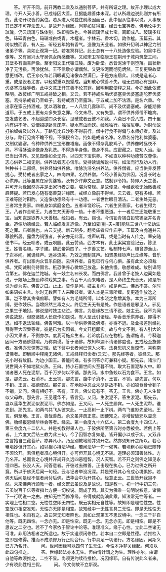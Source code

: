 <!-- { "loadSidebar": true } -->
　　答。所开不同。前开两教二乘及以通别菩萨。并有所证之理。故开小理以成大理。今开人天小善。已成缘因大善。且据能趣善体未深。若从所趣边说此则并有所赀。此论开权皆约案位。若从进入何独住前缘因而已。此中但从往事以说。人事既其已定不可存法去人。是故开为缘因。岂非如贫得宝。经云七宝等者。佛地论中无玟瑰。仍云琉璃与珠体别。珠即赤珠也。今兼琉璃但成七宝。离即成八。玻璃多红色。砗磲青白色。码瑙或白或青。木櫁者。字林云。香木切。韵作榓。玉篇云。其树似槐而香。有人云。斫经五年始有香气。造像为天业者。如佛升忉利以神足力制诸弟子等。具如止观第一记。若准冥祥记。此土总有一十八处造像应验。如吴中石像等。又有吴兴太守吴佩女所感像等。又如宋卫军临康王在荆州于城内筑堂三间。其壁多有画菩萨像。至衡阳文王代镇江陵。废为卧堂。悉皆泥涂干则堕落。画状新净了无污损。再涂犹然。王不信敬亦谓偶然。又更浓泥而彻见炳然。王复更毁故壁悉更缮改。后王疹疾每若闭眼辄见诸像森然满目。于是方废居此。此或是造者心重。或是毁者尤害。以轻望重以毁望成。当知散心微善不失。理无违顺心有是非。优婆塞戒经等者。此中文意正开其善不论其罪。因明用胶便释之耳。今亦因此依彼略明。故彼经广明五戒持破之相。又云。若不持戒名垢优婆塞臭优婆塞旃陀罗优婆塞。若持杀戒者乃至蚁子。若持戒酒乃至露珠。于五戒上加不沽酒。是名六重。今出家在家云持酒戒。犹以酒和食。一人凡饮几露珠耶。尚不及优婆塞戒。安能期佛道耶。于五戒上更有众多失意之罪。今文未尽。又有失意。谓不供养师僧不瞻病。空发遣乞者。不起迎逆四众长宿。见破戒者云彼不如我。六斋日不受八戒。四十里内有讲不听。受僧招提卧具床座。疑水有虫而饮。崄难独行。独宿尼寺。为财命故打拍奴婢及以外人。于路见比丘沙弥不得前行。僧中行食不得偏与本师好者。及过分与。路行见病不瞻不视。不嘱授令治。持如是戒者名净。名香名分陀利优婆塞。又制优婆塞。令种种供养三宝形像塔庙。画像不得杂乳胶鸡子。供养像时昼夜不异。不得酥油涂像身及乳洗。不得造半身像。像身不具。应密藏之。应劝人治。治已当出供养。又见毁像如全无异。以四天下宝供养。不如直以种种功德赞叹尊像。志心供养二福无别。供养法者志心信乐。受持读诵解说书写。如法而行及劝人行。种种书十二部经。供养经如供养佛。唯除洗浴名供养法。供养僧者。应当供养发菩提心。受持戒者出家之人。四向四果。名供养僧。今经小善尚为佛因。况复长时志心供养。此等虽属在家优婆塞。及有少许非文正意。然制罪令持。持即人天之善。并可开为缘因然亦并是出家行者之要。堪为常规。是故便录。今经欲收无始微善咸趣菩提。若已发心随有毫善莫非缘因。戒经立像前不得坐。云云者。更有多缘。若王难等随时斟酌。又造像功德经有十一功德。一者世世眼目清洁。二者生处无恶。三者常生贵家。四者身如紫磨金色。五者丰饶珍玩。六者生贤善家。七者生得为王。八者作金轮王。九者生梵天寿命一劫。十者不堕恶道。十一者后生还能敬重三宝。当知岂是欲界人天善根。经铅者。有云。锡也。今谓铅青锡白铅软锡坚并名青金。造像功德经云。若人临终发言造像。乃至如麦[麩-夫+廣]能除三世八十亿劫生死之罪。庙者貌也。古云支提。新云制多。翻灵庙者应作庙字。玉篇及白虎通并云尊貌所居。露盘为铜钹者。长安亦无此音。或声转耳。或是当时有人传之。章安随便书耳。经云呗者。或云呗匿。此云赞诵。西方本有。此土案梁宣验记云。陈思王。姓曹名植。字子建。魏武帝第四子。十岁善文艺。私制转七声。植曾游渔山。于岩谷间。闻诵经声。远谷流美。乃效之而制其声。如贤愚经铃声比丘缘等。音乐供养者。有出家内众音乐自随。云供养者。自思已行与何心俱。虽有此文必须裁择。梵网诚制何待固言。秖恐供养心微增己放逸。长他贪慢。敬想难成。故别译阿含第五。佛在迦兰陀城。有一妓主名曰长发。而白佛言。我昔曾于老妓人边闻如是说。于妓场上施设种种戏笑之事。令百千人而来睹者。是人命终生光音天。如是所说为虚为实。佛告之曰。止止。莫作是问。妓主复问。如是再三。佛悉不答。尔时如来语妓主言。尔时无数百千人来睹妓者。诸人本是三毒所缠。复更造作放逸之事。岂不增其贪嗔痴耶。譬如有人为毛绳所缚。以水浇之愈增其急。本为三毒所缚。更作妓乐。当增炽然三毒之火。终后生天无有是处。作是语者是邪见人。邪见之果生于地狱。佛说是时妓主悲泣。佛言。为是缘故三请不说。妓主云。我不为闻佛说故悲。但愍诸妓人长夜作如是说。有人至此引诸经。华香音乐供养者。即得不退。如不退法轮经。佛告阿难。以一华供养佛及佛塔。亦得不退。及业报差别经礼拜得至大涅槃等者。彼是已为实因者。今文开粗即实。故与今文不例。有人引大论小因大果者。不例亦尔。度我可施众生者。若论度我应在物机。施谓施设。今释迦因闻十方诸佛慰喻。乃称南谟。答于诸佛。故知释迦不请诸佛度也。五戒经至施佛者。准佛亦无惊怖之理。依下譬中长者闻已惊入火宅。法身思机义当惊怖。喜称南谟佛者。即酬顺中释南无诸佛。五戒经释归命者(云云)。那先经等者。彼经云。那先小时有故旧。为边小国王。善能问难。有多问答亦可兼释小疑。那先云。诸沙门说世间火不如地狱火热。王曰。持小石置世间火至暮不销。取大石置泥犁火中。即销者恶人死在泥犁。百千万岁何以不销。那先问。水中鱼蛟以石为食不。王言。如是。那先云。石消不。王云销。那先言。腹中子消不。王言。不销。那先言。何以不销。王言。福德使然。那先言。在地狱中恶业未尽是故不销。亦如狼食骨骨销子不销。又问。佛有相好不。答有。王言。佛父母有不。答无。王言。佛亦无人生皆似父母故。那先言。王见莲华不。答言见。又问。生淤泥不。答生淤泥。那先云。岂以莲华生淤泥似淤泥耶。佛亦如是。王又问。一人死生罽宾。一人死生泥犁。谁先到。那先言。如两鸟共飞从彼来此。一止高树一止下树。两鸟飞谁影先至地。王言。俱至地。王言。善哉善哉。余文虽非疏正意。因便知之。亦增智破邪以显念佛。胎经报恩经华林会等者。经云。第一会度九十六亿人。第二会度九十四亿人。第三会度九十二亿人。并是初教得果人也。于彼佛所至第五时亦悉被会。若例上等者。上六度文后结三教为此三句。今了因智亦复如是。皆开偏小以成于实。又双非之言始自三藏菩萨。亦异凡小。乃至别教地前并须开之。然亦须知开之所以。若心粗境妙但开其心。如以相心持法华经。若闻法华一句一偈等。若境粗心妙境已随转不须论开。若俱粗者须心境俱开。亦可但开其心境无不转。道理必须知善体性。方乃名开。总而言之心境并开尚开久远四恶粗智。况人天智。若不开之则佛之知见永埋四恶。长没人天。问答意者。开彼过去微善。正击现在执心。已为过佛之所开竟。所以于佛灭后闻一句经。云与记者举没况深。并是预开其心令成心境俱妙。若佛灭后闻是经不信者尚付后佛。法华会中为开其心。经意正云。三世皆开我岂不然。未来佛两行颂教一者。经文既云虽说及是故说。知是教一。初一行中初三句。云虽说百千亿等者指七方便一切权说。同成了因。其实为佛乘一句明说权意。诸佛下一行明说一之由。由知无性而修净缘。令得成就能演此乘。知法常无性等者。一实理上性相二空。无性性空即无四性。既云实相无自性等。故知即是理性性空。性空既尔相空准知。无性亦无即是相空。故知经中一无性言具二无性。即是无性性无相性也。本自有之。故曰常无知者照也。具如止观第五不思议境中。一念三千非自他等。既无四性。一念亦无。即是性空。既无一念。无念亦无。即是相空。即是不思议之二空也。若不了今家依于智论中论等。准理准义。缘于心性。立此二空诸无可准。非用法相者之所逮也。故于实道须闲修性。若本自二空即是性德。若推检入空即是修得。推而不成须修万行正助合行。行中具足一切诸行。方名缘因。闻斯义已方乃名开。
　　问。世间因缘可以四句了生无生。今性本净非关缘起。何须以此四句推之。
　　答。世缘起法亦本无生。但由情计谓之为生。理性亦尔。由谓自他等故须推之。二空不显。尚须更约续待推检。况因缘耶。自有传说此义者来。少有晓此性相三假。
　　问。今文何故不立斯观。
